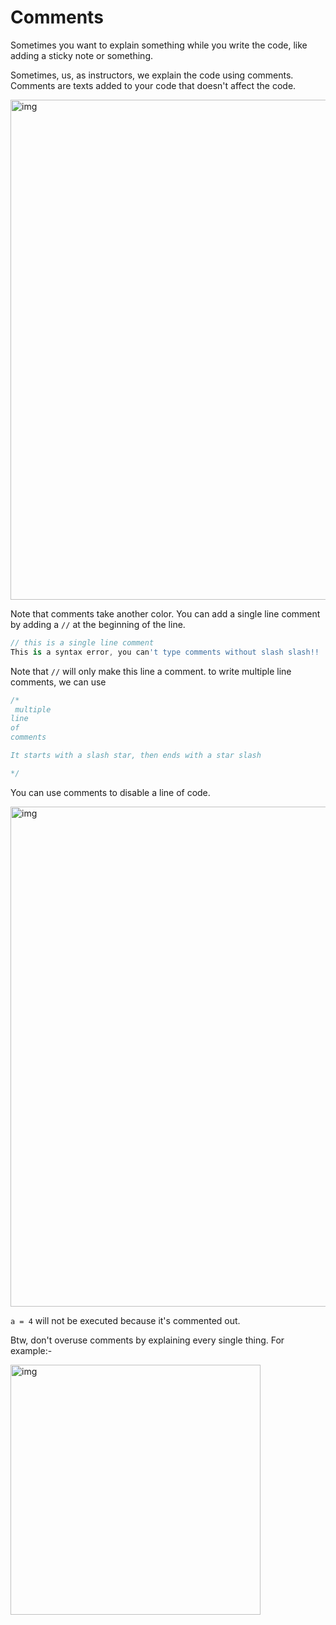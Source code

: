 # **Comments**

Sometimes you want to explain something while you write the code, like adding a sticky note or something.



Sometimes, us, as instructors, we explain the code using comments. Comments are texts added to your code that doesn't affect the code. 

<img src="https://lh3.googleusercontent.com/OIIzHC7qVDfynBeA3yIDJ2s4pkF2sAFV_-3t_KX-xuN8BAeAZZNCuNjjSR99Z40ywo16KLDgHfyvSTNOLJD93OtDdKz6InD5um-Po4sHA5Kob1RrP8qFYNARCxAvarqfGoIl1kh9" alt="img" width="800" />




Note that comments take another color. You can add a single line comment by adding a `//` at the beginning of the line. 



```dart
// this is a single line comment
This is a syntax error, you can't type comments without slash slash!!
```



Note that `//` will only make this line a comment. to write multiple line comments, we can use 

```dart
/*
 multiple
line 
of
comments

It starts with a slash star, then ends with a star slash

*/ 
```



You can use comments to disable a line of code. 

<img src="https://lh6.googleusercontent.com/-Npue78YXvZmwS7sBl4QIpRvxuvIkq_39baFbwhuGklGGou-lfHystgee1tLp2Ubn2udbBprTKs271SUolghA0OeDsr3bxgPvJMr-eFuYjd4-XSWgDmHTtXTHaU83tzyqz7HgCDn" alt="img" width="800" />


`a = 4` will not be executed because it's commented out. 





Btw, don't overuse comments by explaining every single thing. For example:-

<img src="https://lh6.googleusercontent.com/MY-rMwJ2MSETVo5rvubwY580nHAkdYYMGJvG7NYbz9E_00RaUXYa8GHYe0Uzd9qI37bLJL5RyGayWnehRduYzalDevtX6tbjoKDjUcldUQeg9pjlSUQ7FtzpixY2dMgIgE1svPvf" alt="img" width="400" />




























